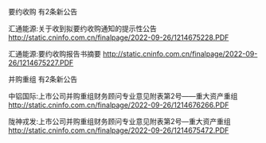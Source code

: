要约收购 有2条新公告 

汇通能源:关于收到拟要约收购通知的提示性公告 http://static.cninfo.com.cn/finalpage/2022-09-26/1214675228.PDF 

汇通能源:要约收购报告书摘要 http://static.cninfo.com.cn/finalpage/2022-09-26/1214675227.PDF 

并购重组 有2条新公告 

中铝国际:上市公司并购重组财务顾问专业意见附表第2号——重大资产重组 http://static.cninfo.com.cn/finalpage/2022-09-26/1214676266.PDF 

陇神戎发:上市公司并购重组财务顾问专业意见附表第2号—重大资产重组 http://static.cninfo.com.cn/finalpage/2022-09-26/1214675472.PDF 

